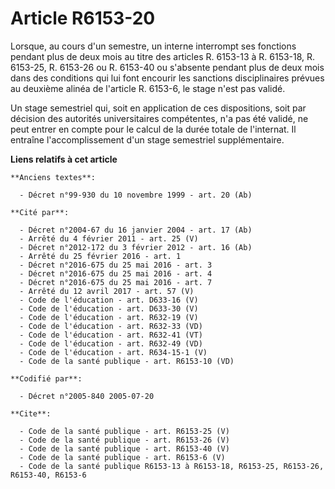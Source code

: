 # Article R6153-20

Lorsque, au cours d'un semestre, un interne interrompt ses fonctions pendant plus de deux mois au titre des articles R.
6153-13 à R. 6153-18, R. 6153-25, R. 6153-26 ou R. 6153-40 ou s'absente pendant plus de deux mois dans des conditions qui lui
font encourir les sanctions disciplinaires prévues au deuxième alinéa de l'article R. 6153-6, le stage n'est pas validé.

Un stage semestriel qui, soit en application de ces dispositions, soit par décision des autorités universitaires compétentes,
n'a pas été validé, ne peut entrer en compte pour le calcul de la durée totale de l'internat. Il entraîne l'accomplissement
d'un stage semestriel supplémentaire.

**Liens relatifs à cet article**

	**Anciens textes**:

	  - Décret n°99-930 du 10 novembre 1999 - art. 20 (Ab)

	**Cité par**:

	  - Décret n°2004-67 du 16 janvier 2004 - art. 17 (Ab)
	  - Arrêté du 4 février 2011 - art. 25 (V)
	  - Décret n°2012-172 du 3 février 2012 - art. 16 (Ab)
	  - Arrêté du 25 février 2016 - art. 1
	  - Décret n°2016-675 du 25 mai 2016 - art. 3
	  - Décret n°2016-675 du 25 mai 2016 - art. 4
	  - Décret n°2016-675 du 25 mai 2016 - art. 7
	  - Arrêté du 12 avril 2017 - art. 57 (V)
	  - Code de l'éducation - art. D633-16 (V)
	  - Code de l'éducation - art. D633-30 (V)
	  - Code de l'éducation - art. R632-19 (V)
	  - Code de l'éducation - art. R632-33 (VD)
	  - Code de l'éducation - art. R632-41 (VT)
	  - Code de l'éducation - art. R632-49 (VD)
	  - Code de l'éducation - art. R634-15-1 (V)
	  - Code de la santé publique - art. R6153-10 (VD)

	**Codifié par**:

	  - Décret n°2005-840 2005-07-20

	**Cite**:

	  - Code de la santé publique - art. R6153-25 (V)
	  - Code de la santé publique - art. R6153-26 (V)
	  - Code de la santé publique - art. R6153-40 (V)
	  - Code de la santé publique - art. R6153-6 (V)
	  - Code de la santé publique R6153-13 à R6153-18, R6153-25, R6153-26, R6153-40, R6153-6
